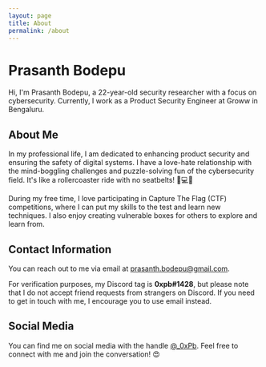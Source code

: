 ```yaml
---
layout: page
title: About
permalink: /about
---
```


# Prasanth Bodepu

Hi, I'm Prasanth Bodepu, a 22-year-old security researcher with a focus on cybersecurity. Currently, I work as a Product Security Engineer at Groww in Bengaluru.

## About Me

In my professional life, I am dedicated to enhancing product security and ensuring the safety of digital systems. I have a love-hate relationship with the mind-boggling challenges and puzzle-solving fun of the cybersecurity field. It's like a rollercoaster ride with no seatbelts! 🎢💻😅

During my free time, I love participating in Capture The Flag (CTF) competitions, where I can put my skills to the test and learn new techniques. I also enjoy creating vulnerable boxes for others to explore and learn from.

## Contact Information

You can reach out to me via email at [prasanth.bodepu@gmail.com](mailto:prasanth.bodepu@gmail.com).

For verification purposes, my Discord tag is **0xpb#1428**, but please note that I do not accept friend requests from strangers on Discord. If you need to get in touch with me, I encourage you to use email instead.

## Social Media

You can find me on social media with the handle [@_0xPb](https://twitter.com/_0xPb). Feel free to connect with me and join the conversation! 😍

